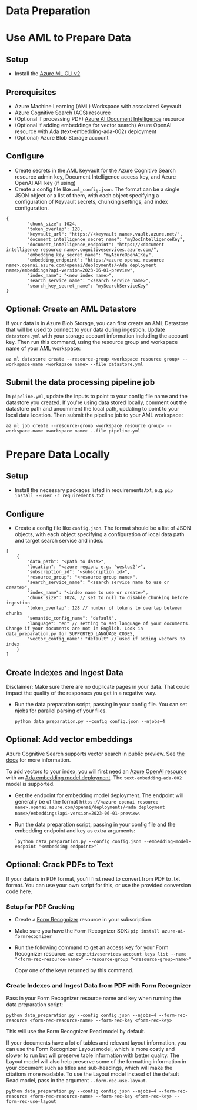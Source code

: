 # Data Preparation

# Use AML to Prepare Data
## Setup 
- Install the [Azure ML CLI v2](https://learn.microsoft.com/en-us/azure/machine-learning/concept-v2?view=azureml-api-2)

## Prerequisites
- Azure Machine Learning (AML) Workspace with associated Keyvault
- Azure Cognitive Search (ACS) resource
- (Optional if processing PDF) [Azure AI Document Intelligence](https://learn.microsoft.com/en-us/azure/ai-services/document-intelligence/overview?view=doc-intel-3.1.0) resource
- (Optional if adding embeddings for vector search) Azure OpenAI resource with Ada (text-embedding-ada-002) deployment
- (Optional) Azure Blob Storage account

## Configure
- Create secrets in the AML keyvault for the Azure Cognitive Search resource admin key, Document Intelligence access key, and Azure OpenAI API key (if using)
- Create a config file like `aml_config.json`. The format can be a single JSON object or a list of them, with each object specifying a configuration of Keyvault secrets, chunking settings, and index configuration.
```
{
        "chunk_size": 1024,
        "token_overlap": 128,
        "keyvault_url": "https://<keyvault name>.vault.azure.net/",
        "document_intelligence_secret_name": "myDocIntelligenceKey",
        "document_intelligence_endpoint": "https://<document intelligence resource name>.cognitiveservices.azure.com/",
        "embedding_key_secret_name": "myAzureOpenAIKey",
        "embedding_endpoint": "https:/<azure openai resource name>.openai.azure.com/openai/deployments/<Ada deployment name>/embeddings?api-version=2023-06-01-preview",
        "index_name": "<new index name>",
        "search_service_name": "<search service name>",
        "search_key_secret_name": "mySearchServiceKey"
}
```

## Optional: Create an AML Datastore
If your data is in Azure Blob Storage, you can first create an AML Datastore that will be used to connect to your data during ingestion. Update `datastore.yml` with your storage account information including the account key. Then run this command, using the resource group and workspace name of your AML workspace:

```
az ml datastore create --resource-group <workspace resource group> --workspace-name <workspace name> --file datastore.yml
```

## Submit the data processing pipeline job
In `pipeline.yml`, update the inputs to point to your config file name and the datastore you created. If you're using data stored locally, comment out the datastore path and uncomment the local path, updating to point to your local data location. Then submit the pipeline job to your AML workspace:

```
az ml job create --resource-group <workspace resource group> --workspace-name <workspace name> --file pipeline.yml
```

# Prepare Data Locally

## Setup
- Install the necessary packages listed in requirements.txt, e.g. `pip install --user -r requirements.txt`

## Configure
- Create a config file like `config.json`. The format should be a list of JSON objects, with each object specifying a configuration of local data path and target search service and index.

```
[
    {
        "data_path": "<path to data>",
        "location": "<azure region, e.g. 'westus2'>", 
        "subscription_id": "<subscription id>",
        "resource_group": "<resource group name>",
        "search_service_name": "<search service name to use or create>",
        "index_name": "<index name to use or create>",
        "chunk_size": 1024, // set to null to disable chunking before ingestion
        "token_overlap": 128 // number of tokens to overlap between chunks
        "semantic_config_name": "default",
        "language": "en" // setting to set language of your documents. Change if your documents are not in English. Look in data_preparation.py for SUPPORTED_LANGUAGE_CODES,
        "vector_config_name": "default" // used if adding vectors to index
    }
]
```

## Create Indexes and Ingest Data
Disclaimer: Make sure there are no duplicate pages in your data. That could impact the quality of the responses you get in a negative way.

- Run the data preparation script, passing in your config file. You can set njobs for parallel parsing of your files.

     `python data_preparation.py --config config.json --njobs=4`

## Optional: Add vector embeddings
Azure Cognitive Search supports vector search in public preview. See [the docs](https://learn.microsoft.com/en-us/azure/search/vector-search-overview) for more information.

To add vectors to your index, you will first need an [Azure OpenAI resource](https://learn.microsoft.com/en-us/azure/ai-services/openai/overview) with an [Ada embedding model deployment](https://learn.microsoft.com/en-us/azure/ai-services/openai/concepts/models#embeddings-models). The `text-embedding-ada-002` model is supported.

- Get the endpoint for embedding model deployment. The endpoint will generally be of the format `https://<azure openai resource name>.openai.azure.com/openai/deployments/<ada deployment name>/embeddings?api-version=2023-06-01-preview`.
- Run the data preparation script, passing in your config file and the embedding endpoint and key as extra arguments:

      `python data_preparation.py --config config.json --embedding-model-endpoint "<embedding endpoint>"`

## Optional: Crack PDFs to Text
If your data is in PDF format, you'll first need to convert from PDF to .txt format. You can use your own script for this, or use the provided conversion code here. 

### Setup for PDF Cracking
- Create a [Form Recognizer](https://learn.microsoft.com/en-us/azure/applied-ai-services/form-recognizer/create-a-form-recognizer-resource?view=form-recog-3.0.0) resource in your subscription 
- Make sure you have the Form Recognizer SDK: `pip install azure-ai-formrecognizer`
- Run the following command to get an access key for your Form Recognizer resource:
  `az cognitiveservices account keys list --name "<form-rec-resource-name>" --resource-group "<resource-group-name>"`

  Copy one of the keys returned by this command.

### Create Indexes and Ingest Data from PDF with Form Recognizer
Pass in your Form Recognizer resource name and key when running the data preparation script:

`python data_preparation.py --config config.json --njobs=4 --form-rec-resource <form-rec-resource-name> --form-rec-key <form-rec-key>`

This will use the Form Recognizer Read model by default. 

If your documents have a lot of tables and relevant layout information, you can use the Form Recognizer Layout model, which is more costly and slower to run but will preserve table information with better quality. The Layout model will also help preserve some of the formatting information in your document such as titles and sub-headings, which will make the citations more readable. To use the Layout model instead of the default Read model, pass in the argument `--form-rec-use-layout`.

`python data_preparation.py --config config.json --njobs=4 --form-rec-resource <form-rec-resource-name> --form-rec-key <form-rec-key> --form-rec-use-layout`